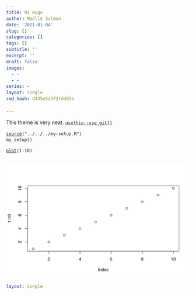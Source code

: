 ```yaml
---
title: Hi Hugo
author: Maëlle Salmon
date: '2021-01-04'
slug: []
categories: []
tags: []
subtitle: ''
excerpt: ''
draft: false
images:
  - ~
  - ~
series: ~
layout: single
rmd_hash: d435e5d372fdd85b

---
```


This theme is very neat. [`usethis::use_git()`](https://usethis.r-lib.org/reference/use_git.html)

<div class="highlight">

<pre class='chroma'><code class='language-r' data-lang='r'><span class='kr'><a href='https://rdrr.io/r/base/source.html'>source</a></span><span class='o'>(</span><span class='s'>"../../../my-setup.R"</span><span class='o'>)</span>
<span class='nf'>my_setup</span><span class='o'>(</span><span class='o'>)</span>
</code></pre>

</div>

<div class="highlight">

<pre class='chroma'><code class='language-r' data-lang='r'><span class='nf'><a href='https://rdrr.io/r/graphics/plot.default.html'>plot</a></span><span class='o'>(</span><span class='m'>1</span><span class='o'>:</span><span class='m'>10</span><span class='o'>)</span>

</code></pre>
<img src="unnamed-chunk-1-1.png" width="700px" style="display: block; margin: auto;" />

</div>

``` yaml
layout: single
```

